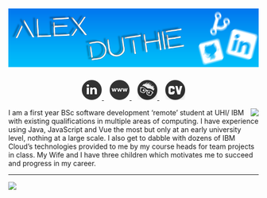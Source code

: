 # [![Alex Duthie | GitHub Banner](https://raw.githubusercontent.com/AlexDuthie/AlexDuthie/main/images/github-banner.png)](https://www.linkedin.com/in/alexduthielnkdn/)

<p align="center">
    <a href="https://www.linkedin.com/in/alexduthielnkdn/">
        <img src="https://raw.githubusercontent.com/AlexDuthie/AlexDuthie/main/images/social_media_icons/40x40/linkedin.png">
    </a>&nbsp;&nbsp;
    <a href="http://www.AlexDuthie.github.io">
        <img
             src="https://raw.githubusercontent.com/AlexDuthie/AlexDuthie/main/images/social_media_icons/40x40/website.png">
    </a>&nbsp;&nbsp;
    <a href="http://www.coveredgeekly.com">
        <img
             src="https://raw.githubusercontent.com/AlexDuthie/AlexDuthie/main/images/social_media_icons/40x40/coveredgeekly.png">
    </a>&nbsp;&nbsp;
    <a href="https://github.com/AlexDuthie/AlexDuthie/blob/main/cv/Alex-Duthie-Curriculum-Vitae.md">
        <img
             src="https://raw.githubusercontent.com/AlexDuthie/AlexDuthie/main/images/social_media_icons/40x40/cv.png">
    </a>
</p>

<p>
    <a href="https://github.com/alexduthie">
      <img align="right" src="https://github-readme-stats.vercel.app/api/top-langs/?username=alexduthie&layout=compact&theme=light&hide_langs_below=1" />
    </a>
</p>

I am a first year BSc software development ‘remote’ student at UHI/ IBM with existing qualifications in multiple areas of computing. I have experience using Java, JavaScript and Vue the most but only at an early university level, nothing at a large scale. I also get to dabble with dozens of IBM Cloud’s technologies provided to me by my course heads for team projects in class. My Wife and I have three children which motivates me to succeed and progress in my career. 

---

<img width="500" src="https://github-readme-stats.vercel.app/api?username=alexduthie&show_icons=true">